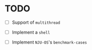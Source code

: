 # TODO

- [ ] Support of `multithread`

- [ ] Implement a `shell`

- [ ] Implement `NJU-OS`'s `benchmark-cases`
